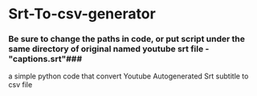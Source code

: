# Srt-To-csv-generator

### Be sure to change the paths in code, or put script under the same directory of original named youtube srt file - "captions.srt"###
a simple python code that convert Youtube Autogenerated Srt subtitle to csv file
